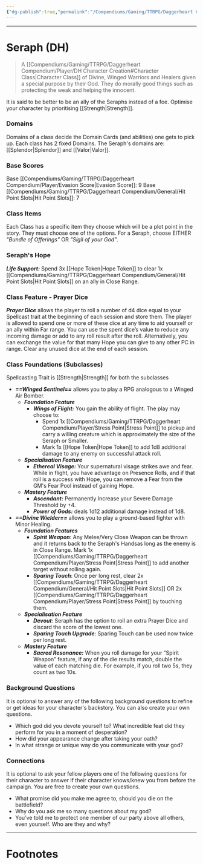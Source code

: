 ```yaml
---
{"dg-publish":true,"permalink":"/Compendiums/Gaming/TTRPG/Daggerheart Compendium/Player/Classes/Seraph (DH)/","tags":["TTRPG"]}
---
```



---
# Seraph (DH)
> A [[Compendiums/Gaming/TTRPG/Daggerheart Compendium/Player/DH Character Creation#Character Class\|Character Class]] of Divine, Winged Warriors and Healers given a special purpose by their God. They do morally good things such as protecting the weak and helping the innocent. 

It is said to be better to be an ally of the Seraphs instead of a foe.
Optimise your character by prioritising [[Strength\|Strength]].

### Domains
Domains of a class decide the Domain Cards (and abilities) one gets to pick up.
Each class has 2 fixed Domains.
The Seraph's domains are: [[Splendor\|Splendor]] and [[Valor\|Valor]].

### Base Scores
Base [[Compendiums/Gaming/TTRPG/Daggerheart Compendium/Player/Evasion Score\|Evasion Score]]: 9
Base [[Compendiums/Gaming/TTRPG/Daggerheart Compendium/General/Hit Point Slots\|Hit Point Slots]]: 7

### Class Items
Each Class has a specific item they choose which will be a plot point in the story. They must choose one of the options.
For a Seraph, choose EITHER *"Bundle of Offerings"* OR *"Sigil of your God"*.

### Seraph's Hope
***Life Support:*** Spend 3x [[Hope Token\|Hope Token]] to clear 1x [[Compendiums/Gaming/TTRPG/Daggerheart Compendium/General/Hit Point Slots\|Hit Point Slots]] on an ally in Close Range.

### Class Feature - Prayer Dice
***Prayer Dice*** allows the player to roll a number of d4 dice equal to your Spellcast trait at the beginning of each session and store them. The player is allowed to spend one or more of these dice at any time to aid yourself or an ally within Far range. You can use the spent dice’s value to reduce any incoming damage or add to any roll result after the roll. Alternatively, you can exchange the value for that many Hope you can give to any other PC in range. Clear any unused dice at the end of each session.

### Class Foundations (Subclasses)
Spellcasting Trait is [[Strength\|Strength]] for both the subclasses

- ***==Winged Sentinel==*** allows you to play a RPG analogous to a Winged Air Bomber.
	- ***Foundation Feature*** 
		- ***Wings of Flight:*** You gain the ability of flight. The play may choose to:
			- Spend 1x [[Compendiums/Gaming/TTRPG/Daggerheart Compendium/Player/Stress Point\|Stress Point]] to pickup and carry a willing creature which is approximately the size of the Seraph or Smaller.
			- Mark 1x [[Hope Token\|Hope Token]] to add 1d8 additional damage to any enemy on successful attack roll.
	- ***Specialisation Feature***
		- ***Ethereal Visage:*** Your supernatural visage strikes awe and fear. While in flight, you have advantage on Presence Rolls, and if that roll is a success with Hope, you can remove a Fear from the GM's Fear Pool instead of gaining Hope.
	- ***Mastery Feature***
		- ***Ascendant:*** Permanently Increase your Severe Damage Threshold by +4.
		- ***Power of Gods:*** deals 1d12 additional damage instead of 1d8.
- ***==Divine Wielder==*** allows you to play a ground-based fighter with Minor Healing.
	- ***Foundation Features***
		- ***Spirit Weapon***: Any Melee/Very Close Weapon can be thrown and it returns back to the Seraph's Handsas long as the enemy is in Close Range. Mark 1x [[Compendiums/Gaming/TTRPG/Daggerheart Compendium/Player/Stress Point\|Stress Point]] to add another target without rolling again.
		- ***Sparing Touch***: Once per long rest, clear 2x [[Compendiums/Gaming/TTRPG/Daggerheart Compendium/General/Hit Point Slots\|Hit Point Slots]] OR 2x [[Compendiums/Gaming/TTRPG/Daggerheart Compendium/Player/Stress Point\|Stress Point]] by touching them.
	- ***Specialisation Feature***
		- ***Devout***: Seraph has the option to roll an extra Prayer Dice and discard the score of the lowest one.
		- ***Sparing Touch Upgrade***: Sparing Touch can be used now twice per long rest.
	- ***Mastery Feature***
		- ***Sacred Resonance:*** When you roll damage for your “Spirit Weapon” feature, if any of the die results match, double the value of each matching die. For example, if you roll two 5s, they count as two 10s.

### Background Questions
It is optional to answer any of the following background questions to refine or get ideas for your character's backstory. You can also create your own questions. 
- Which god did you devote yourself to? What incredible feat did they perform for you in a moment of desperation?
- How did your appearance change after taking your oath?
- In what strange or unique way do you communicate with your god?

### Connections
It is optional to ask your fellow players one of the following questions for their character to answer if their character knows/knew you from before the campaign. You are free to create your own questions.
- What promise did you make me agree to, should you die on the battlefield?
- Why do you ask me so many questions about my god?
- You’ve told me to protect one member of our party above all others, even yourself. Who are they and why?

---
# Footnotes